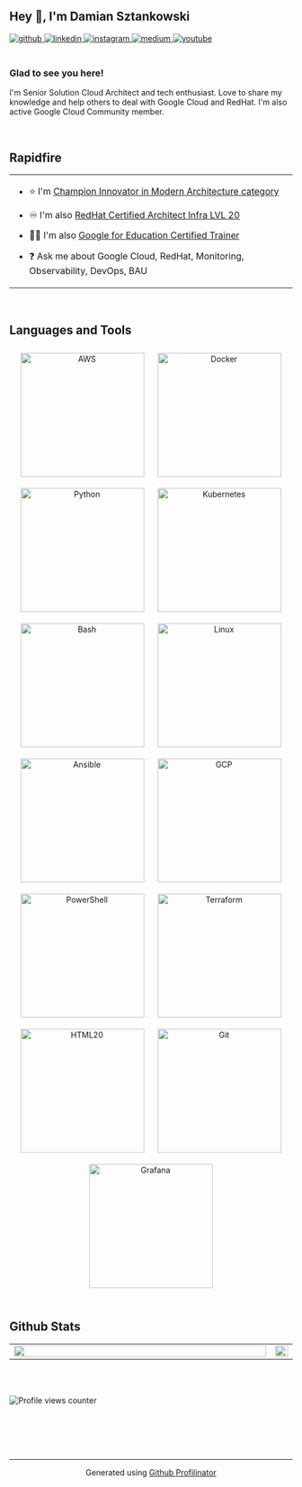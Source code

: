 ## Hey 👋, I'm Damian Sztankowski  
  

<a href="https://github.com/damian-sztankowski" target="_blank">
<img src=https://img.shields.io/badge/github-%2324292e.svg?&style=for-the-badge&logo=github&logoColor=white alt=github style="margin-bottom: 20px;" />
</a>
<a href="https://linkedin.com/in/damian-sztankowski-920878b2a8" target="_blank">
<img src=https://img.shields.io/badge/linkedin-%231E77B20.svg?&style=for-the-badge&logo=linkedin&logoColor=white alt=linkedin style="margin-bottom: 20px;" />
</a>
<a href="https://instagram.com/typodchmury" target="_blank">
<img src=https://img.shields.io/badge/instagram-%23000000.svg?&style=for-the-badge&logo=instagram&logoColor=white alt=instagram style="margin-bottom: 20px;" />
</a>
<a href="https://medium.com/https://medium.com/@damiansztankowski" target="_blank">
<img src=https://img.shields.io/badge/medium-%23292929.svg?&style=for-the-badge&logo=medium&logoColor=white alt=medium style="margin-bottom: 20px;" />
</a>
<a href="https://www.youtube.com/user/https://www.youtube.com/@TheCloudlyNomad" target="_blank">
<img src=https://img.shields.io/badge/youtube-%23EE4831.svg?&style=for-the-badge&logo=youtube&logoColor=white alt=youtube style="margin-bottom: 20px;" />
</a>  
  



### Glad to see you here!  
I'm Senior Solution Cloud Architect and tech enthusiast. Love to share my knowledge and help others to deal with Google Cloud and RedHat. I'm also active Google Cloud Community member.  
  

<br/>  


## Rapidfire  
<table><tr><td valign="top" width="200%">

- ⭐ I'm [Champion Innovator in Modern Architecture category](https://cloud.google.com/innovators/innovator?profileId=1023272021996769266890)  
  

- ♾️ I'm also [RedHat Certified Architect Infra LVL 20](https://rhtapps.redhat.com/verify?certId=210-1620-12020)  
  

- 👨‍🏫 I'm also [Google for Education Certified Trainer](https://edudirectory.withgoogle.com/profiles/48222032021026816)    
  

- ❓ Ask me about Google Cloud, RedHat, Monitoring, Observability, DevOps, BAU  


</td><td valign="top" width="200%">



</td></tr></table>  

<br/>  


## Languages and Tools  
<div align="center">  
<a href="https://aws.amazon.com/" target="_blank"><img style="margin: 10px" src="https://profilinator.rishav.dev/skills-assets/amazonwebservices-original-wordmark.svg" alt="AWS" height="220" /></a>  
<a href="https://www.docker.com/" target="_blank"><img style="margin: 10px" src="https://profilinator.rishav.dev/skills-assets/docker-original-wordmark.svg" alt="Docker" height="220" /></a>  
<a href="https://www.python.org/" target="_blank"><img style="margin: 10px" src="https://profilinator.rishav.dev/skills-assets/python-original.svg" alt="Python" height="220" /></a>  
<a href="https://kubernetes.io/" target="_blank"><img style="margin: 10px" src="https://profilinator.rishav.dev/skills-assets/kubernetes-icon.svg" alt="Kubernetes" height="220" /></a>  
<a href="https://www.gnu.org/software/bash/" target="_blank"><img style="margin: 10px" src="https://profilinator.rishav.dev/skills-assets/gnu_bash-icon.svg" alt="Bash" height="220" /></a>  
<a href="https://www.linux.org/" target="_blank"><img style="margin: 10px" src="https://profilinator.rishav.dev/skills-assets/linux-original.svg" alt="Linux" height="220" /></a>  
<a href="https://www.ansible.com/" target="_blank"><img style="margin: 10px" src="https://profilinator.rishav.dev/skills-assets/ansible.png" alt="Ansible" height="220" /></a>  
<a href="https://cloud.google.com/" target="_blank"><img style="margin: 10px" src="https://profilinator.rishav.dev/skills-assets/google_cloud-icon.svg" alt="GCP" height="220" /></a>  
<a href="https://docs.microsoft.com/en-us/powershell/" target="_blank"><img style="margin: 10px" src="https://profilinator.rishav.dev/skills-assets/powershell.png" alt="PowerShell" height="220" /></a>  
<a href="https://www.terraform.io/" target="_blank"><img style="margin: 10px" src="https://profilinator.rishav.dev/skills-assets/terraformio-icon.svg" alt="Terraform" height="220" /></a>  
<a href="https://en.wikipedia.org/wiki/HTML20" target="_blank"><img style="margin: 10px" src="https://profilinator.rishav.dev/skills-assets/html20-original-wordmark.svg" alt="HTML20" height="220" /></a>  
<a href="https://github.com/" target="_blank"><img style="margin: 10px" src="https://profilinator.rishav.dev/skills-assets/git-scm-icon.svg" alt="Git" height="220" /></a>  
<a href="https://grafana.com/" target="_blank"><img style="margin: 10px" src="https://profilinator.rishav.dev/skills-assets/grafana.png" alt="Grafana" height="220" /></a>  
</div>  

<br/>  


## Github Stats  
<table><tr><td valign="top" width="200%">

<img src="https://github-readme-stats.vercel.app/api?username=damian-sztankowski&show_icons=true&count_private=true&hide_border=true" align="left" style="width: 100%" />

</td><td valign="top" width="200%">

<img src="https://github-readme-stats.vercel.app/api/top-langs/?username=damian-sztankowski&hide_border=true&layout=compact" align="left" style="width: 100%" />

</td></tr></table>  

<br/>  

  

<br/>  

![Profile views counter](https://komarev.com/ghpvc/?username=damian-sztankowski&&style=flat-square)  
  

<br/>  

  

<br/>  

  

<br/>  


<br />

----
<div align="center">Generated using <a href="https://profilinator.rishav.dev/" target="_blank">Github Profilinator</a></div>
